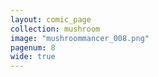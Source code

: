 ```yaml
---
layout: comic_page
collection: mushroom
image: "mushroommancer_008.png"
pagenum: 8
wide: true
---
```


